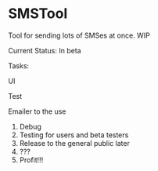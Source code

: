 # SMSTool
Tool for sending lots of SMSes at once. WIP

Current Status: In beta 

Tasks: <p/>
UI <p/>
Test <p/>
Emailer to the use

1. Debug
2. Testing for users and beta testers
3. Release to the general public later
4. ???
5. Profit!!!


